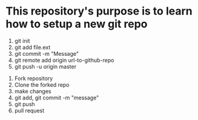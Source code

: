 <h1>
    This repository's purpose is to learn how to setup a new git repo
</h1>

<ol>
    <li>
        git init
    </li>
    <li>
        git add file.ext
    </li>
    <li>
        git commit -m "Message"
    </li>
    <li>
        git remote add origin url-to-github-repo
    </li>
    <li>
        git push -u origin master
    </li>
</ol>

<ol>
    <li>
        Fork repository
    </li>
    <li>
        Clone the forked repo
    </li>
    <li>
        make changes
    </li>
    <li>
        git add, git commit -m "message"
    </li>
    <li>
        git push
    </li>
    </li>
    <li>
        pull request
    </li>
</ol>
